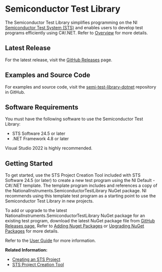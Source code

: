 # Semiconductor Test Library

The Semiconductor Test Library simplifies programming on the NI [Semiconductor Test System (STS)](https://www.ni.com/sts) and enables users to develop test programs efficiently using C#/.NET. Refer to [Overview](UserGuide/Overview.md) for more details.

## Latest Release

For the latest release, visit the [GitHub Releases](https://github.com/ni/semi-test-library-dotnet/releases) page.

## Examples and Source Code

For examples and source code, visit the [semi-test-library-dotnet](https://github.com/ni/semi-test-library-dotnet) repository in GitHub.

## Software Requirements

You must have the following software to use the Semiconductor Test Library:

- STS Software 24.5 or later
- .NET Framework 4.8 or later

Visual Studio 2022 is highly recommended.

## Getting Started

To get started, use the STS Project Creation Tool included with STS Software 24.5 (or later) to create a new test program using the NI Default - C#/.NET template. The template program includes and references a copy of the NationalInstruments.SemiconductorTestLibrary NuGet package. NI recommends using this template test program as a starting point to use the Semiconductor Test Library in new projects.

To add or upgrade to the latest NationalInstruments.SemiconductorTestLibrary NuGet package for an existing test program, download the latest NuGet package file from [GitHub Releases page](https://github.com/ni/semi-test-library-dotnet/releases), Refer to [Adding Nuget Packages](UserGuide/NuGetPackageManagementForSTSProjects.md#adding-nuget-packages) or [Upgrading NuGet Packages](UserGuide/NuGetPackageManagementForSTSProjects.md#upgrading-nuget-packages) for more details.

Refer to the [User Guide](UserGuide/Overview.md) for more information.

**Related Information:**

- [Creating an STS Project](https://ni.com/docs/en-US/bundle/sts-t4-m2/page/create-sts-project.html)
- [STS Project Creation Tool](https://ni.com/docs/en-US/bundle/sts-ms-auxiliary-tools/page/project-creation-tool.html)
